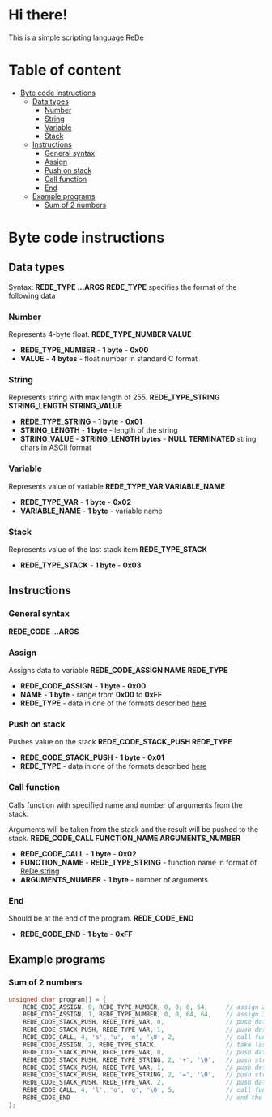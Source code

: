 # Hi there!
This is a simple scripting language ReDe

# Table of content
 - [Byte code instructions](#byte-code-instructions)
     - [Data types](#data-types)
         - [Number](#number)
         - [String](#string)
         - [Variable](#variable)
         - [Stack](#stack)
     - [Instructions](#instructions)
         - [General syntax](#general-syntax)
         - [Assign](#assign)
         - [Push on stack](#push-on-stack)
         - [Call function](#call-function)
         - [End](#end)
     - [Example programs](#example-programs)
         - [Sum of 2 numbers](#sum-of-2-numbers)

# Byte code instructions
## Data types
Syntax:
**REDE_TYPE ...ARGS**
**REDE_TYPE** specifies the format of the following data

### Number
Represents 4-byte float.
**REDE_TYPE_NUMBER VALUE**
 - **REDE_TYPE_NUMBER** - **1 byte** - **0x00**
 - **VALUE** - **4 bytes** - float number in standard C format

### String
Represents string with max length of 255.
**REDE_TYPE_STRING STRING_LENGTH STRING_VALUE**
 - **REDE_TYPE_STRING** - **1 byte** - **0x01**
 - **STRING_LENGTH** - **1 byte** - length of the string
 - **STRING_VALUE** - **STRING_LENGTH bytes** - **NULL TERMINATED** string chars in ASCII format

### Variable
Represents value of variable
**REDE_TYPE_VAR VARIABLE_NAME**
 - **REDE_TYPE_VAR** - **1 byte** - **0x02**
 - **VARIABLE_NAME** - **1 byte** - variable name

### Stack
Represents value of the last stack item
**REDE_TYPE_STACK**
 - **REDE_TYPE_STACK** - **1 byte** - **0x03**

## Instructions
### General syntax
**REDE_CODE ...ARGS**

### Assign
Assigns data to variable
**REDE_CODE_ASSIGN NAME REDE_TYPE**
 - **REDE_CODE_ASSIGN** - **1 byte** - **0x00**
 - **NAME** - **1 byte** - range from **0x00** to **0xFF**
 - **REDE_TYPE** - data in one of the formats described [here](#data-types)

### Push on stack
Pushes value on the stack
**REDE_CODE_STACK_PUSH REDE_TYPE**
 - **REDE_CODE_STACK_PUSH** - **1 byte** - **0x01**
 - **REDE_TYPE** - data in one of the formats described [here](#data-types)

### Call function
Calls function with specified name and number of arguments from the stack.

Arguments will be taken from the stack and the result will be pushed to the stack.
**REDE_CODE_CALL FUNCTION_NAME ARGUMENTS_NUMBER**
 - **REDE_CODE_CALL** - **1 byte** - **0x02**
 - **FUNCTION_NAME** - **REDE_TYPE_STRING** - function name in format of [ReDe string](#string)
 - **ARGUMENTS_NUMBER** - **1 byte** - number of arguments

### End
Should be at the end of the program.
**REDE_CODE_END**
 - **REDE_CODE_END** - **1 byte** - **0xFF**

## Example programs
### Sum of 2 numbers
```c
unsigned char program[] = {
    REDE_CODE_ASSIGN, 0, REDE_TYPE_NUMBER, 0, 0, 0, 64,     // assign 2.0f to index 0
    REDE_CODE_ASSIGN, 1, REDE_TYPE_NUMBER, 0, 0, 64, 64,    // assign 3.0f to index 1
    REDE_CODE_STACK_PUSH, REDE_TYPE_VAR, 0,                 // push data from index "0" on the stack
    REDE_CODE_STACK_PUSH, REDE_TYPE_VAR, 1,                 // push data from index "1" on the stack
    REDE_CODE_CALL, 4, 's', 'u', 'm', '\0', 2,              // call function "sum" with 2 arguments from the stack and push the result back
    REDE_CODE_ASSIGN, 2, REDE_TYPE_STACK,                   // take last item from the stack and assign it to index 2
    REDE_CODE_STACK_PUSH, REDE_TYPE_VAR, 0,                 // push data from index "0" on the stack
    REDE_CODE_STACK_PUSH, REDE_TYPE_STRING, 2, '+', '\0',   // push string "+" on the stack
    REDE_CODE_STACK_PUSH, REDE_TYPE_VAR, 1,                 // push data from index "1" on the stack
    REDE_CODE_STACK_PUSH, REDE_TYPE_STRING, 2, '=', '\0',   // push string "=" on the stack
    REDE_CODE_STACK_PUSH, REDE_TYPE_VAR, 2,                 // push data from index "2" on the stack
    REDE_CODE_CALL, 4, 'l', 'o', 'g', '\0', 5,              // call function "log" with 5 arguments from the stack and push the result back
    REDE_CODE_END                                           // end the program
};
```